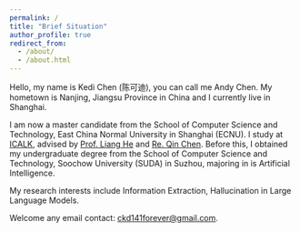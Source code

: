 ```yaml
---
permalink: /
title: "Brief Situation"
author_profile: true
redirect_from: 
  - /about/
  - /about.html
---
```


Hello, my name is Kedi Chen (陈可迪), you can call me Andy Chen. My hometown is Nanjing, Jiangsu Province in China and I currently live in Shanghai. 

I am now a master candidate from the School of Computer Science and Technology, East China Normal University in Shanghai (ECNU). I study at [ICALK](https://github.com/ECNU-ICALK), advised by [Prof. Liang He](https://faculty.ecnu.edu.cn/_s16/hl2/main.psp) and [Re. Qin Chen](https://faculty.ecnu.edu.cn/_s16/cq2_21262/main.psp). Before this, I obtained my undergraduate degree from the School of Computer Science and Technology, Soochow University (SUDA) in Suzhou, majoring in is Artificial Intelligence.

My research interests include Information Extraction, Hallucination in Large Language Models.

Welcome any email contact: ckd141forever@gmail.com.
